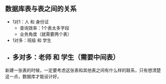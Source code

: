 ## 数据库表与表之间的关系

- 1对1：人 和 身份证
  - 查询效率：1个表太多字段
  - 业务角度（就需要两个表）
- 1对多：班级 和 学生
- 多对多：老师 和 学生（需要中间表）
  - 

新建一张表的时候，一定要考虑这张表和其他表之间有什么样的联系，只有想清楚这一点，数据库才能设计好。
